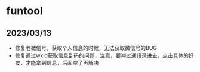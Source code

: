 # funtool 
## 2023/03/13
* 修复老微信号，获取个人信息的时候，无法获取微信号的BUG
* 修复通过wxid获取信息乱码的问题，注意，要冲过通讯录进去，点击具体的好友，才能拿到信息，后面空了再解决
